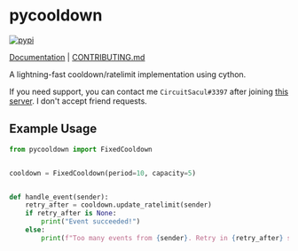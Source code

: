 # pycooldown
[![pypi](https://github.com/TrigonDev/apgorm/actions/workflows/pypi.yml/badge.svg)](https://pypi.org/project/pycooldown)

[Documentation](https://github.com/trigondev/pycooldown/wiki) | [CONTRIBUTING.md](https://github.com/trigondev/.github/tree/main/CONTRIBUTING.md)

A lightning-fast cooldown/ratelimit implementation using cython.

If you need support, you can contact me `CircuitSacul#3397` after joining [this server](https://discord.gg/dGAzZDaTS9). I don't accept friend requests.

## Example Usage
```py
from pycooldown import FixedCooldown


cooldown = FixedCooldown(period=10, capacity=5)


def handle_event(sender):
    retry_after = cooldown.update_ratelimit(sender)
    if retry_after is None:
        print("Event succeeded!")
    else:
        print(f"Too many events from {sender}. Retry in {retry_after} seconds.")
```

